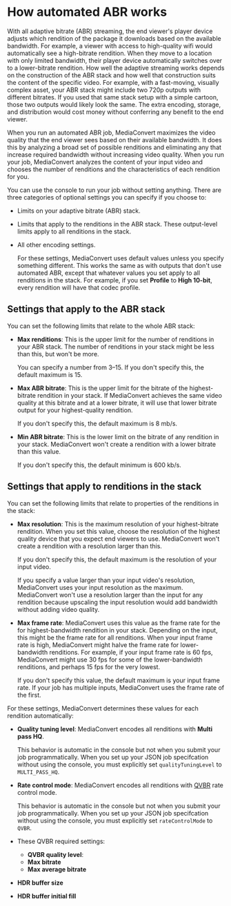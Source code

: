 # How automated ABR works<a name="how-automated-abr-works"></a>

With all adaptive bitrate \(ABR\) streaming, the end viewer's player device adjusts which rendition of the package it downloads based on the available bandwidth\. For example, a viewer with access to high\-quality wifi would automatically see a high\-bitrate rendition\. When they move to a location with only limited bandwidth, their player device automatically switches over to a lower\-bitrate rendition\. How well the adaptive streaming works depends on the construction of the ABR stack and how well that construction suits the content of the specific video\. For example, with a fast\-moving, visually complex asset, your ABR stack might include two 720p outputs with different bitrates\. If you used that same stack setup with a simple cartoon, those two outputs would likely look the same\. The extra encoding, storage, and distribution would cost money without conferring any benefit to the end viewer\.

When you run an automated ABR job, MediaConvert maximizes the video quality that the end viewer sees based on their available bandwidth\. It does this by analyzing a broad set of possible renditions and eliminating any that increase required bandwidth without increasing video quality\. When you run your job, MediaConvert analyzes the content of your input video and chooses the number of renditions and the characteristics of each rendition for you\.

You can use the console to run your job without setting anything\. There are three categories of optional settings you can specify if you choose to:
+ Limits on your adaptive bitrate \(ABR\) stack\.
+ Limits that apply to the renditions in the ABR stack\. These output\-level limits apply to all renditions in the stack\.
+ All other encoding settings\.

  For these settings, MediaConvert uses default values unless you specify something different\. This works the same as with outputs that don't use automated ABR, except that whatever values you set apply to all renditions in the stack\. For example, if you set **Profile** to **High 10\-bit**, every rendition will have that codec profile\.

## Settings that apply to the ABR stack<a name="settings-that-apply-to-the-abr-stack"></a>

You can set the following limits that relate to the whole ABR stack:
+ **Max renditions**: This is the upper limit for the number of renditions in your ABR stack\. The number of renditions in your stack might be less than this, but won't be more\.

  You can specify a number from 3–15\. If you don't specify this, the default maximum is 15\.
+ **Max ABR bitrate**: This is the upper limit for the bitrate of the highest\-bitrate rendition in your stack\. If MediaConvert achieves the same video quality at this bitrate and at a lower bitrate, it will use that lower bitrate output for your highest\-quality rendition\.

  If you don't specify this, the default maximum is 8 mb/s\.
+ **Min ABR bitrate**: This is the lower limit on the bitrate of any rendition in your stack\. MediaConvert won't create a rendition with a lower bitrate than this value\.

  If you don't specify this, the default minimum is 600 kb/s\.

## Settings that apply to renditions in the stack<a name="settings-that-apply-to-renditions-in-the-stack"></a>

You can set the following limits that relate to properties of the renditions in the stack:
+ **Max resolution**: This is the maximum resolution of your highest\-bitrate rendition\. When you set this value, choose the resolution of the highest quality device that you expect end viewers to use\. MediaConvert won't create a rendition with a resolution larger than this\.

  If you don't specify this, the default maximum is the resolution of your input video\.

  If you specify a value larger than your input video's resolution, MediaConvert uses your input resolution as the maximum\. MediaConvert won't use a resolution larger than the input for any rendition because upscaling the input resolution would add bandwidth without adding video quality\.
+ **Max frame rate**: MediaConvert uses this value as the frame rate for the for highest\-bandwidth rendition in your stack\. Depending on the input, this might be the frame rate for all renditions\. When your input frame rate is high, MediaConvert might halve the frame rate for lower\-bandwidth renditions\. For example, if your input frame rate is 60 fps, MediaConvert might use 30 fps for some of the lower\-bandwidth renditions, and perhaps 15 fps for the very lowest\.

  If you don't specify this value, the default maximum is your input frame rate\. If your job has multiple inputs, MediaConvert uses the frame rate of the first\.

For these settings, MediaConvert determines these values for each rendition automatically:
+ **Quality tuning level**: MediaConvert encodes all renditions with **Multi pass HQ**\.

  This behavior is automatic in the console but not when you submit your job programmatically\. When you set up your JSON job specifcation without using the console, you must explicitly set `qualityTuningLevel` to `MULTI_PASS_HQ`\.
+ **Rate control mode**: MediaConvert encodes all renditions with [QVBR](cbr-vbr-qvbr.md) rate control mode\.

  This behavior is automatic in the console but not when you submit your job programmatically\. When you set up your JSON job specifcation without using the console, you must explicitly set `rateControlMode` to `QVBR`\.
+ These QVBR required settings:
  + **QVBR quality level**:
  + **Max bitrate**
  + **Max average bitrate**
+ **HDR buffer size**
+ **HDR buffer initial fill**